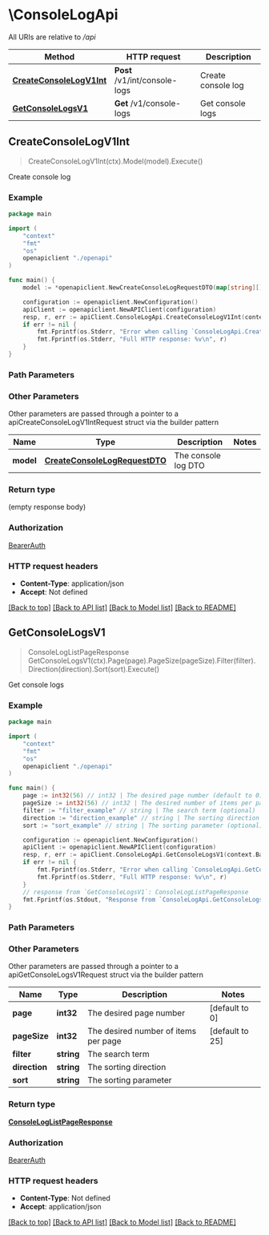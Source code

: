 # \ConsoleLogApi

All URIs are relative to */api*

Method | HTTP request | Description
------------- | ------------- | -------------
[**CreateConsoleLogV1Int**](ConsoleLogApi.md#CreateConsoleLogV1Int) | **Post** /v1/int/console-logs | Create console log
[**GetConsoleLogsV1**](ConsoleLogApi.md#GetConsoleLogsV1) | **Get** /v1/console-logs | Get console logs



## CreateConsoleLogV1Int

> CreateConsoleLogV1Int(ctx).Model(model).Execute()

Create console log



### Example

```go
package main

import (
    "context"
    "fmt"
    "os"
    openapiclient "./openapi"
)

func main() {
    model := *openapiclient.NewCreateConsoleLogRequestDTO(map[string][]openapiclient.LogLevel{ ... }, "Message_example", "Service_example") // CreateConsoleLogRequestDTO | The console log DTO

    configuration := openapiclient.NewConfiguration()
    apiClient := openapiclient.NewAPIClient(configuration)
    resp, r, err := apiClient.ConsoleLogApi.CreateConsoleLogV1Int(context.Background()).Model(model).Execute()
    if err != nil {
        fmt.Fprintf(os.Stderr, "Error when calling `ConsoleLogApi.CreateConsoleLogV1Int``: %v\n", err)
        fmt.Fprintf(os.Stderr, "Full HTTP response: %v\n", r)
    }
}
```

### Path Parameters



### Other Parameters

Other parameters are passed through a pointer to a apiCreateConsoleLogV1IntRequest struct via the builder pattern


Name | Type | Description  | Notes
------------- | ------------- | ------------- | -------------
 **model** | [**CreateConsoleLogRequestDTO**](CreateConsoleLogRequestDTO.md) | The console log DTO | 

### Return type

 (empty response body)

### Authorization

[BearerAuth](README.md#BearerAuth)

### HTTP request headers

- **Content-Type**: application/json
- **Accept**: Not defined

[[Back to top]](#) [[Back to API list]](README.md#documentation-for-api-endpoints)
[[Back to Model list]](README.md#documentation-for-models)
[[Back to README]](README.md)


## GetConsoleLogsV1

> ConsoleLogListPageResponse GetConsoleLogsV1(ctx).Page(page).PageSize(pageSize).Filter(filter).Direction(direction).Sort(sort).Execute()

Get console logs



### Example

```go
package main

import (
    "context"
    "fmt"
    "os"
    openapiclient "./openapi"
)

func main() {
    page := int32(56) // int32 | The desired page number (default to 0)
    pageSize := int32(56) // int32 | The desired number of items per page (default to 25)
    filter := "filter_example" // string | The search term (optional)
    direction := "direction_example" // string | The sorting direction (optional)
    sort := "sort_example" // string | The sorting parameter (optional)

    configuration := openapiclient.NewConfiguration()
    apiClient := openapiclient.NewAPIClient(configuration)
    resp, r, err := apiClient.ConsoleLogApi.GetConsoleLogsV1(context.Background()).Page(page).PageSize(pageSize).Filter(filter).Direction(direction).Sort(sort).Execute()
    if err != nil {
        fmt.Fprintf(os.Stderr, "Error when calling `ConsoleLogApi.GetConsoleLogsV1``: %v\n", err)
        fmt.Fprintf(os.Stderr, "Full HTTP response: %v\n", r)
    }
    // response from `GetConsoleLogsV1`: ConsoleLogListPageResponse
    fmt.Fprintf(os.Stdout, "Response from `ConsoleLogApi.GetConsoleLogsV1`: %v\n", resp)
}
```

### Path Parameters



### Other Parameters

Other parameters are passed through a pointer to a apiGetConsoleLogsV1Request struct via the builder pattern


Name | Type | Description  | Notes
------------- | ------------- | ------------- | -------------
 **page** | **int32** | The desired page number | [default to 0]
 **pageSize** | **int32** | The desired number of items per page | [default to 25]
 **filter** | **string** | The search term | 
 **direction** | **string** | The sorting direction | 
 **sort** | **string** | The sorting parameter | 

### Return type

[**ConsoleLogListPageResponse**](ConsoleLogListPageResponse.md)

### Authorization

[BearerAuth](README.md#BearerAuth)

### HTTP request headers

- **Content-Type**: Not defined
- **Accept**: application/json

[[Back to top]](#) [[Back to API list]](README.md#documentation-for-api-endpoints)
[[Back to Model list]](README.md#documentation-for-models)
[[Back to README]](README.md)

